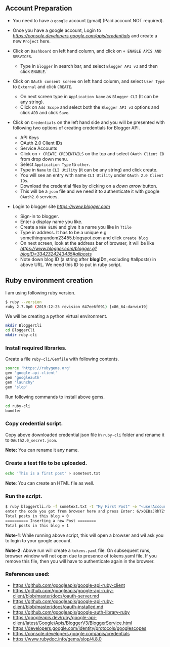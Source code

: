## Account Preparation
* You need to have a `google` account (gmail) (Paid account NOT required).
* Once you have a google account, Login to *https://console.developers.google.com/apis/credentials* and create a new `Project` here.
* Click on `Dashboard` on left hand column, and click on `+ ENABLE APIS AND SERVICES`.
   * Type in `blogger` in search bar, and select `Blogger API v3` and then click `ENABLE`.`
* Click on `OAuth consent screen` on left hand column, and select `User Type` to `External` and click `CREATE`.
   * On next screen type in `Application Name` as `Blogger CLI` (It can be any string).
   * Click on `Add Scope` and select both the `Blogger API v3` options and click `ADD` and click `Save`.
* Click on `Credentials` on the left hand side and you will be presented with following two options of creating credentials for Blogger API.
   * API Keys
   * OAuth 2.0 Client IDs
   * Service Accounts
   * Click on `+ CREATE CREDENTAILS` on the top and select `OAuth Client ID` from drop down menu.
   * Select `Application Type` to `other`.
   * Type in `Name` to `CLI Utility` (it can be any string) and click create.
   * You will see an entry with name `CLI Utility` under `OAuth 2.0 Client IDs`.
   * Download the credential files by clicking on a *down arrow* button.
   * This will be a `json` file and we need it to authenticate it with google `OAuth2.0` services.

* Login to blogger site *https://www.blogger.com*
   * Sign-in to blogger.
   * Enter a display name you like.
   * Create a `NEW BLOG` and give it a name you like in `Ttile`
   * Type in address. It has to be a unique e.g somethingrandom23455.blogspot.com and click `create blog`
   * On next screen, look at the address bar of browser, it will be like *https://www.blogger.com/blogger.g?blogID=3342324243435#allposts*
   * Note down blog ID (a string after **blogID=**, excluding #allposts) in above URL. We need this ID to put in ruby script.

## Ruby environment creation
I am using following ruby version.

```bash
$ ruby --version
ruby 2.7.0p0 (2019-12-25 revision 647ee6f091) [x86_64-darwin19]
```

We will be creating a python virtual environment.
```bash
mkdir BloggerCli
cd BloggerCli
mkdir ruby-cli
```

### Install required libraries.
Create a file `ruby-cli/Gemfile` with following contents.

```bash
source 'https://rubygems.org'
gem 'google-api-client'
gem 'googleauth'
gem 'launchy'
gem 'slop'
```


Run following commands to install above gems.
```bash
cd ruby-cli
bundler
```

### Copy credential script.
Copy above downloaded credential json file in `ruby-cli` folder and rename it to `OAuth2.0_secret.json`.

**Note:** You can rename it any name.

### Create a test file to be uploaded.
```bash
echo 'This is a first post' > sometext.txt
```
**Note**: You can create an HTML file as well.

### Run the script.
```bash
$ ruby bloggerCli.rb -f sometext.txt -t "My First Post" -e "<userAccount>@gmail.com" -b "3434533535534" -l label1,label2
enter the code you got from browser here and press Enter: 6/xQEBsJRhTZfthVP9ZSNsasaa7Y78HSDj2sd7aG
Total posts in this blog = 0
========== Inserting a new Post ========
Total posts in this blog = 1
```
**Note-1**: While running above script, this will open a browser and wil ask you to login to your google account.

**Note-2**: Above run will create a `tokens.yaml` file. On subsequent runs, browser window will not open due to presence of tokens.yaml file. If you remove this file, then you will have to authenticate again in the browser.

### References used:
* https://github.com/googleapis/google-api-ruby-client
* https://github.com/googleapis/google-api-ruby-client/blob/master/docs/oauth-server.md
* https://github.com/googleapis/google-api-ruby-client/blob/master/docs/oauth-installed.md
* https://github.com/googleapis/google-auth-library-ruby
* https://googleapis.dev/ruby/google-api-client/latest/Google/Apis/BloggerV3/BloggerService.html
* https://developers.google.com/identity/protocols/googlescopes
* https://console.developers.google.com/apis/credentials
* https://www.rubydoc.info/gems/slop/4.8.0

